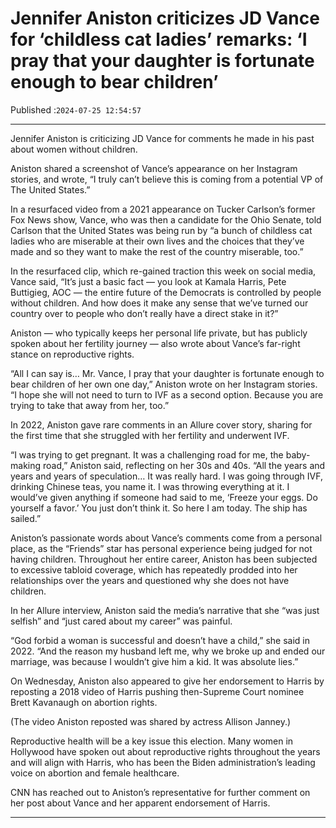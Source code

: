 # Jennifer Aniston criticizes JD Vance for ‘childless cat ladies’ remarks: ‘I pray that your daughter is fortunate enough to bear children’

Published :`2024-07-25 12:54:57`

---

Jennifer Aniston is criticizing JD Vance for comments he made in his past about women without children.

Aniston shared a screenshot of Vance’s appearance on her Instagram stories, and wrote, “I truly can’t believe this is coming from a potential VP of The United States.”

In a resurfaced video from a 2021 appearance on Tucker Carlson’s former Fox News show, Vance, who was then a candidate for the Ohio Senate, told Carlson that the United States was being run by “a bunch of childless cat ladies who are miserable at their own lives and the choices that they’ve made and so they want to make the rest of the country miserable, too.”

In the resurfaced clip, which re-gained traction this week on social media, Vance said, “It’s just a basic fact — you look at Kamala Harris, Pete Buttigieg, AOC — the entire future of the Democrats is controlled by people without children. And how does it make any sense that we’ve turned our country over to people who don’t really have a direct stake in it?”

Aniston — who typically keeps her personal life private, but has publicly spoken about her fertility journey — also wrote about Vance’s far-right stance on reproductive rights.

“All I can say is… Mr. Vance, I pray that your daughter is fortunate enough to bear children of her own one day,” Aniston wrote on her Instagram stories. “I hope she will not need to turn to IVF as a second option. Because you are trying to take that away from her, too.”

In 2022, Aniston gave rare comments in an Allure cover story, sharing for the first time that she struggled with her fertility and underwent IVF.

“I was trying to get pregnant. It was a challenging road for me, the baby-making road,” Aniston said, reflecting on her 30s and 40s. “All the years and years and years of speculation… It was really hard. I was going through IVF, drinking Chinese teas, you name it. I was throwing everything at it. I would’ve given anything if someone had said to me, ‘Freeze your eggs. Do yourself a favor.’ You just don’t think it. So here I am today. The ship has sailed.”

Aniston’s passionate words about Vance’s comments come from a personal place, as the “Friends” star has personal experience being judged for not having children. Throughout her entire career, Aniston has been subjected to excessive tabloid coverage, which has repeatedly prodded into her relationships over the years and questioned why she does not have children.

In her Allure interview, Aniston said the media’s narrative that she “was just selfish” and “just cared about my career” was painful.

“God forbid a woman is successful and doesn’t have a child,” she said in 2022. “And the reason my husband left me, why we broke up and ended our marriage, was because I wouldn’t give him a kid. It was absolute lies.”

On Wednesday, Aniston also appeared to give her endorsement to Harris by reposting a 2018 video of Harris pushing then-Supreme Court nominee Brett Kavanaugh on abortion rights.

(The video Aniston reposted was shared by actress Allison Janney.)

Reproductive health will be a key issue this election. Many women in Hollywood have spoken out about reproductive rights throughout the years and will align with Harris, who has been the Biden administration’s leading voice on abortion and female healthcare.

CNN has reached out to Aniston’s representative for further comment on her post about Vance and her apparent endorsement of Harris.

---

